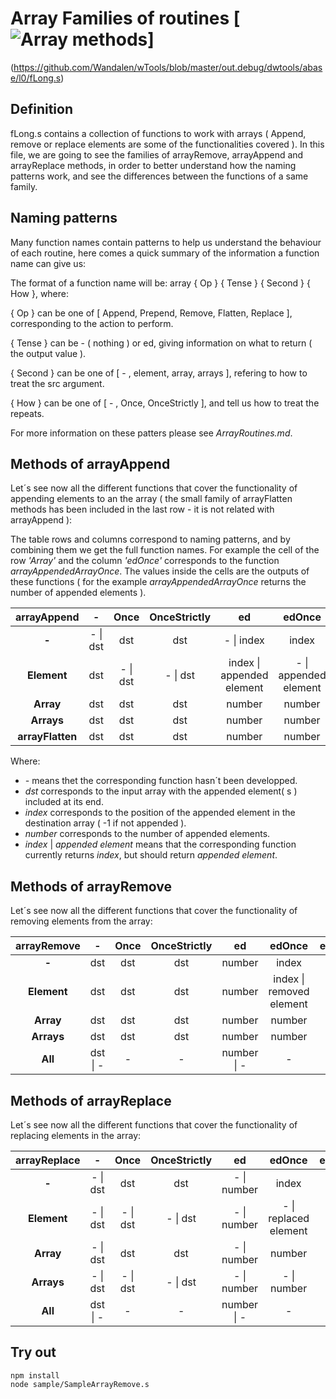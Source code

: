 # Array Families of routines [![Array methods](https://travis-ci.org/Wandalen/wTools.svg?branch=master)]
(https://github.com/Wandalen/wTools/blob/master/out.debug/dwtools/abase/l0/fLong.s)

## Definition

  fLong.s contains a collection of functions to work with arrays ( Append, remove or replace elements are some of the functionalities covered ).
  In this file, we are going to see the families of arrayRemove, arrayAppend and arrayReplace methods, in order to better understand how the naming patterns work, and see the differences between the functions of a same family.

## Naming patterns

  Many function names contain patterns to help us understand the behaviour of each routine, here comes a quick summary of the information a function name can give us:

  The format of a function name will be: array { Op } { Tense } { Second } { How }, where:

  { Op } can be one of [ Append, Prepend, Remove, Flatten, Replace ], corresponding to the action to perform.  

  { Tense } can be - ( nothing ) or ed, giving information on what to return ( the output value ).

  { Second } can be one of [ - , element, array, arrays ], refering to how to treat the src argument.

  { How } can be one of [ - , Once, OnceStrictly ], and tell us how to treat the repeats.

  For more information on these patters please see *ArrayRoutines.md*.

## Methods of arrayAppend

  Let´s see now all the different functions that cover the functionality of appending elements to an the array
  ( the small family of arrayFlatten methods has been included in the last row - it is not related with arrayAppend ):

  The table rows and columns correspond to naming patterns, and by combining them we get the full function names. For example the cell of the row *'Array'* and the column *'edOnce'* corresponds to the function *arrayAppendedArrayOnce*. The values inside the cells are the outputs of these functions ( for the example *arrayAppendedArrayOnce* returns the number of appended elements ).

  | **arrayAppend** | **-** | **Once** | **OnceStrictly** | **ed** | **edOnce** | **edOnceStrictly** |
  | :---: | :---: | :---: | :---: | :---: | :---: | :---: |
  | **-** | - \| dst | dst | dst | - \| index | index | - \| index |
  | **Element** | dst | - \| dst | - \| dst | index \| appended element | - \| appended element | - \| appended element |
  | **Array** | dst | dst | dst | number | number | - \| number |
  | **Arrays** | dst | dst | dst | number | number | - \| number |
  | **arrayFlatten** | dst | dst | dst | number | number | - \| number |

  Where:
  - *-* means thet the corresponding function hasn´t been developped.
  - *dst* corresponds to the input array with the appended element( s ) included at its end.
  - *index* corresponds to the position of the appended element in the destination array ( -1 if not appended ).
  - *number* corresponds to the number of appended elements.
  - *index* | *appended element* means that the corresponding function currently returns *index*, but should
  return *appended element*.

## Methods of arrayRemove

  Let´s see now all the different functions that cover the functionality of removing elements from the array:

  | **arrayRemove** | **-** | **Once** | **OnceStrictly** | **ed** | **edOnce** | **edOnceStrictly** |
  | :---: | :---: | :---: | :---: | :---: | :---: | :---: |
  | **-** | dst | dst | dst | number | index | index |
  | **Element** | dst | dst | dst | number | index \| removed element | removed element |
  | **Array** | dst | dst | dst | number | number | number |
  | **Arrays** | dst | dst | dst | number | number | number |
  | **All** | dst \| - | - | - | number \| - | - | - |

## Methods of arrayReplace

  Let´s see now all the different functions that cover the functionality of replacing elements in the array:

  | **arrayReplace** | **-** | **Once** | **OnceStrictly** | **ed** | **edOnce** | **edOnceStrictly** |
  | :---: | :---: | :---: | :---: | :---: | :---: | :---: |
  | **-** | - \| dst | dst | dst | - \| number | index | index |
  | **Element** | - \| dst | - \| dst | - \| dst | - \| number | - \| replaced element |  - \| replaced element |
  | **Array** | - \| dst | dst | dst | - \| number | number | - \| number |
  | **Arrays** | - \| dst | - \| dst | - \| dst | - \| number | - \| number | - \| number |
  | **All** | dst \| - | - | - | number \| - | - | - |


## Try out

```
npm install
node sample/SampleArrayRemove.s
```

